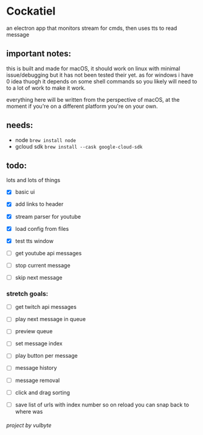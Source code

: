 # Cockatiel

an electron app that monitors stream for cmds, then uses tts to read message

## important notes:

this is built and made for macOS, it should work on linux with minimal issue/debugging but it has not been tested their yet.
as for windows i have 0 idea thuogh it depends on some shell commands so you likely will need to to a lot of work to make it work.

everything here will be written from the perspective of macOS, at the moment if you're on a different platform you're on your own.

## needs:

- node ```brew install node```
- gcloud sdk ```brew install --cask google-cloud-sdk```

## todo:

lots and lots of things

- [x] basic ui
- [x] add links to header
- [x] stream parser for youtube
- [x] load config from files
- [x] test tts window

- [ ] get youtube api messages 
- [ ] stop current message
- [ ] skip next message


### stretch goals:
- [ ] get twitch api messages 

- [ ] play next message in queue
- [ ] preview queue
- [ ] set message index
- [ ] play button per message

- [ ] message history
- [ ] message removal

- [ ] click and drag sorting

- [ ] save list of urls with index number so on reload you can snap back to where was

###### project by vulbyte
